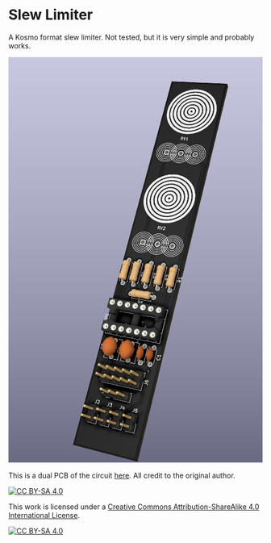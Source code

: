# Slew Limiter
A Kosmo format slew limiter. Not tested, but it is very simple and probably works.

![Slew Limiter](https://github.com/Sonosus/SlewLimiter/blob/main/SlewLimRender.png)

This is a dual PCB of the circuit [here](http://synovatron.blogspot.com/p/diy-ideas.html). All credit to the original author.

[![CC BY-SA 4.0][cc-by-sa-shield]][cc-by-sa]

This work is licensed under a
[Creative Commons Attribution-ShareAlike 4.0 International License][cc-by-sa].

[![CC BY-SA 4.0][cc-by-sa-image]][cc-by-sa]

[cc-by-sa]: http://creativecommons.org/licenses/by-sa/4.0/
[cc-by-sa-image]: https://licensebuttons.net/l/by-sa/4.0/88x31.png
[cc-by-sa-shield]: https://img.shields.io/badge/License-CC%20BY--SA%204.0-lightgrey.svg
